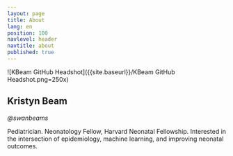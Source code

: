 ```yaml
---
layout: page
title: About
lang: en
position: 100
navlevel: header
navtitle: about
published: true
---
```


![KBeam GitHub Headshot]({{site.baseurl}}/KBeam GitHub Headshot.png=250x)

## Kristyn Beam
*@swanbeams*

Pediatrician.
Neonatology Fellow, Harvard Neonatal Fellowship.
Interested in the intersection of epidemiology, machine learning, and improving neonatal outcomes.


